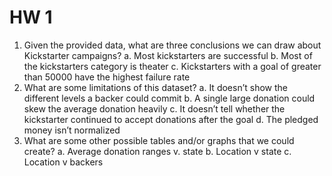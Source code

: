 # HW 1 
1.	Given the provided data, what are three conclusions we can draw about Kickstarter campaigns?
  a.	Most kickstarters are successful
  b.	Most of the kickstarters category is theater
  c.	Kickstarters with a goal of greater than 50000 have the highest failure rate
2.	What are some limitations of this dataset?
  a.	It doesn’t show the different levels a backer could commit
  b.	A single large donation could skew the average donation heavily
  c.	It doesn’t tell whether the kickstarter continued to accept donations after the goal
  d.	The pledged money isn’t normalized
3.	What are some other possible tables and/or graphs that we could create?
  a.	Average donation ranges v. state
  b.	Location v state
  c.	Location v backers


